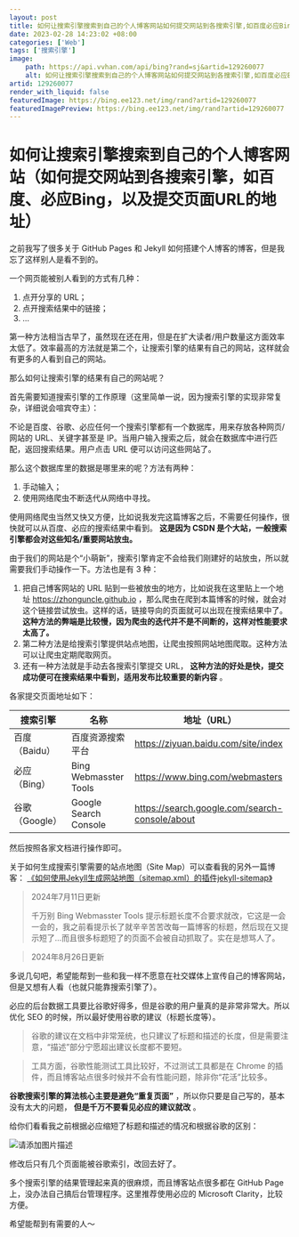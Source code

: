 ```yaml
---
layout: post
title: 如何让搜索引擎搜索到自己的个人博客网站如何提交网站到各搜索引擎,如百度必应Bing,以及提交页面URL的地址
date: 2023-02-28 14:23:02 +08:00
categories: ['Web']
tags: ['搜索引擎']
image:
    path: https://api.vvhan.com/api/bing?rand=sj&artid=129260077
    alt: 如何让搜索引擎搜索到自己的个人博客网站如何提交网站到各搜索引擎,如百度必应Bing,以及提交页面URL的地址
artid: 129260077
render_with_liquid: false
featuredImage: https://bing.ee123.net/img/rand?artid=129260077
featuredImagePreview: https://bing.ee123.net/img/rand?artid=129260077
---
```


# 如何让搜索引擎搜索到自己的个人博客网站（如何提交网站到各搜索引擎，如百度、必应Bing，以及提交页面URL的地址）

之前我写了很多关于 GitHub Pages 和 Jekyll 如何搭建个人博客的博客，但是我忘了这样别人是看不到的。
  
一个网页能被别人看到的方式有几种：

1. 点开分享的 URL；
2. 点开搜索结果中的链接；
3. …

第一种方法相当古早了，虽然现在还在用，但是在扩大读者/用户数量这方面效率太低了。效率最高的方法就是第二个，让搜索引擎的结果有自己的网站，这样就会有更多的人看到自己的网站。

那么如何让搜索引擎的结果有自己的网站呢？

首先需要知道搜索引擎的工作原理（这里简单一说，因为搜索引擎的实现非常复杂，详细说会喧宾夺主）：
  
不论是百度、谷歌、必应任何一个搜索引擎都有一个数据库，用来存放各种网页/网站的 URL、关键字甚至是 IP。当用户输入搜索之后，就会在数据库中进行匹配，返回搜索结果。用户点击 URL 便可以访问这些网站了。

那么这个数据库里的数据是哪里来的呢？方法有两种：

1. 手动输入；
2. 使用网络爬虫不断迭代从网络中寻找。

使用网络爬虫当然又快又方便，比如说我发完这篇博客之后，不需要任何操作，很快就可以从百度、必应的搜索结果中看到。
**这是因为 CSDN 是个大站，一般搜索引擎都会对这些知名/重要网站放虫。**

由于我们的网站是个“小萌新”，搜索引擎肯定不会给我们刚建好的站放虫，所以就需要我们手动操作一下。方法也是有 3 种：

1. 把自己博客网站的 URL 贴到一些被放虫的地方，比如说我在这里贴上一个地址
   <https://zhonguncle.github.io>
   ，那么爬虫在爬到本篇博客的时候，就会对这个链接尝试放虫。这样的话，链接导向的页面就可以出现在搜索结果中了。
   **这种方法的弊端是比较慢，因为爬虫的迭代并不是不间断的，这样对性能要求太高了。**
2. 第二种方法是给搜索引擎提供站点地图，让爬虫按照网站地图爬取。这种方法可以让爬虫定期爬取网页。
3. 还有一种方法就是手动去各搜索引擎提交 URL，
   **这种方法的好处是快，提交成功便可在搜索结果中看到，适用发布比较重要的新内容**
   。

各家提交页面地址如下：

| 搜索引擎 | 名称 | 地址（URL） |
| --- | --- | --- |
| 百度（Baidu） | 百度资源搜索平台 | <https://ziyuan.baidu.com/site/index> |
| 必应（Bing） | Bing Webmasster Tools | <https://www.bing.com/webmasters> |
| 谷歌（Google） | Google Search Console | <https://search.google.com/search-console/about> |

然后按照各家文档进行操作即可。

关于如何生成搜索引擎需要的站点地图（Site Map）可以查看我的另外一篇博客：
[《如何使用Jekyll生成网站地图（sitemap.xml）的插件jekyll-sitemap》](https://blog.csdn.net/qq_33919450/article/details/129282355)

> 2024年7月11日更新
>   
> 千万别 Bing Webmasster Tools 提示标题长度不合要求就改，它这是一会一会的，我之前看提示长了就辛辛苦苦改每一篇博客的标题，然后现在又提示短了…而且很多标题短了的页面不会被自动抓取了。实在是想骂人了。

> 2024年8月26日更新

多说几句吧，希望能帮到一些和我一样不愿意在社交媒体上宣传自己的博客网站，但是又想有人看（也就只能靠搜索引擎了）。

必应的后台数据工具要比谷歌好得多，但是谷歌的用户量真的是非常非常大。所以优化 SEO 的时候，所以最好使用谷歌的建议（标题长度等）。

> 谷歌的建议在文档中非常笼统，也只建议了标题和描述的长度，但是需要注意，“描述”部分宁愿超出建议长度都不要短。

> 工具方面，谷歌性能测试工具比较好，不过测试工具都是在 Chrome 的插件，而且博客站点很多时候并不会有性能问题，除非你“花活”比较多。

**谷歌搜索引擎的算法核心主要是避免“重复页面”**
，所以你只要是自己写的，基本没有太大的问题，
**但是千万不要看见必应的建议就改**
。

给你们看看我之前根据必应缩短了标题和描述的情况和根据谷歌的区别：
  
![请添加图片描述](https://i-blog.csdnimg.cn/direct/0102bfb92fa94bba8dd1f9d18a9f618e.png)

修改后只有几个页面能被谷歌索引，改回去好了。

多个搜索引擎的结果管理起来真的很麻烦，而且博客站点很多都在 GitHub Page 上，没办法自己搞后台管理程序。这里推荐使用必应的 Microsoft Clarity，比较方便。

希望能帮到有需要的人～